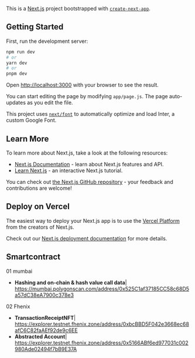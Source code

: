 This is a [Next.js](https://nextjs.org/) project bootstrapped with [`create-next-app`](https://github.com/vercel/next.js/tree/canary/packages/create-next-app).

## Getting Started

First, run the development server:

```bash
npm run dev
# or
yarn dev
# or
pnpm dev
```

Open [http://localhost:3000](http://localhost:3000) with your browser to see the result.

You can start editing the page by modifying `app/page.js`. The page auto-updates as you edit the file.

This project uses [`next/font`](https://nextjs.org/docs/basic-features/font-optimization) to automatically optimize and load Inter, a custom Google Font.

## Learn More

To learn more about Next.js, take a look at the following resources:

- [Next.js Documentation](https://nextjs.org/docs) - learn about Next.js features and API.
- [Learn Next.js](https://nextjs.org/learn) - an interactive Next.js tutorial.

You can check out [the Next.js GitHub repository](https://github.com/vercel/next.js/) - your feedback and contributions are welcome!

## Deploy on Vercel

The easiest way to deploy your Next.js app is to use the [Vercel Platform](https://vercel.com/new?utm_medium=default-template&filter=next.js&utm_source=create-next-app&utm_campaign=create-next-app-readme) from the creators of Next.js.

Check out our [Next.js deployment documentation](https://nextjs.org/docs/deployment) for more details.

## Smartcontract

01 mumbai
- **Hashing and on-chain & hash value call data**| https://mumbai.polygonscan.com/address/0x525C1af37185CC58c68D5a57dC38eA7900c378e3

02 Fhenix
- **TransactionReceiptNFT**| https://explorer.testnet.fhenix.zone/address/0xbcBBD5F042e3668ec68afC6C82faAEf92de9c6EE
- **Abstracted Account**| https://explorer.testnet.fhenix.zone/address/0x5166ABf6ed977031c002980Ade02494f7bB9E37A
